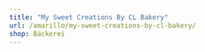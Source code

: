 ```yaml
---
title: "My Sweet Creations By CL Bakery"
url: /amarillo/my-sweet-creations-by-cl-bakery/
shop: Bäckerei
---
```


